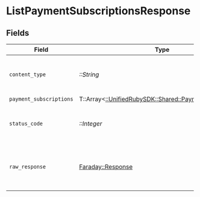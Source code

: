 # ListPaymentSubscriptionsResponse


## Fields

| Field                                                                                                 | Type                                                                                                  | Required                                                                                              | Description                                                                                           |
| ----------------------------------------------------------------------------------------------------- | ----------------------------------------------------------------------------------------------------- | ----------------------------------------------------------------------------------------------------- | ----------------------------------------------------------------------------------------------------- |
| `content_type`                                                                                        | *::String*                                                                                            | :heavy_check_mark:                                                                                    | HTTP response content type for this operation                                                         |
| `payment_subscriptions`                                                                               | T::Array<[::UnifiedRubySDK::Shared::PaymentSubscription](../../models/shared/paymentsubscription.md)> | :heavy_minus_sign:                                                                                    | Successful                                                                                            |
| `status_code`                                                                                         | *::Integer*                                                                                           | :heavy_check_mark:                                                                                    | HTTP response status code for this operation                                                          |
| `raw_response`                                                                                        | [Faraday::Response](https://www.rubydoc.info/gems/faraday/Faraday/Response)                           | :heavy_check_mark:                                                                                    | Raw HTTP response; suitable for custom response parsing                                               |